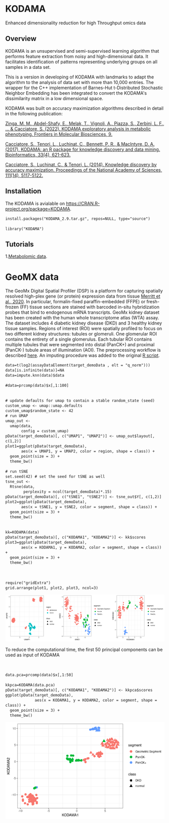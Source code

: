 # KODAMA
Enhanced dimensionality reduction for high Throughput omics data

## Overview 

KODAMA is an unsupervised and semi-supervised learning algorithm that performs feature extraction from noisy and high-dimensional data. It facilitates identification of patterns representing underlying groups on all samples in a data set. 

This is a version in developing of KODAMA with landmarks to adapt the algorithm to the analysis of data set with more than 10,000 entries. The wrapper for the C++ implementation of Barnes-Hut t-Distributed Stochastic Neighbor Embedding has been integrated to convert the KODAMA's dissimilarity matrix in a low dimensional space. 

KODAMA was built on accuracy maximization algorithms described in detail in the following publication:

[Zinga, M. M., Abdel-Shafy, E., Melak, T., Vignoli, A., Piazza, S., Zerbini, L. F., ... & Cacciatore, S. (2022). KODAMA exploratory analysis in metabolic phenotyping. Frontiers in Molecular Biosciences, 9.](https://www.ncbi.nlm.nih.gov/pmc/articles/PMC9887019/)

[Cacciatore, S., Tenori, L., Luchinat, C., Bennett, P. R., & MacIntyre, D. A. (2017). KODAMA: an R package for knowledge discovery and data mining. Bioinformatics, 33(4), 621-623.](https://academic.oup.com/bioinformatics/article/33/4/621/2667156?login=false)

[Cacciatore, S., Luchinat, C., & Tenori, L. (2014). Knowledge discovery by accuracy maximization. Proceedings of the National Academy of Sciences, 111(14), 5117-5122.](https://www.pnas.org/doi/abs/10.1073/pnas.1220873111)


 

## Installation

The KODAMA is avialable on https://CRAN.R-project.org/package=KODAMA.

```
install.packages("KODAMA_2.9.tar.gz", repos=NULL, type="source")

library("KODAMA")

```


## Tutorials 
1.[Metabolomic data](https://github.com/ebtesam-rashid/KODAMA.Caccio/blob/main/Metabolomic%20data).

# GeoMX data
The GeoMx Digital Spatial Profiler (DSP) is a platform for capturing spatially resolved high-plex gene (or protein) expression data from tissue [Merritt et al., 2020](https://pubmed.ncbi.nlm.nih.gov/32393914/). In particular, formalin-fixed paraffin-embedded (FFPE) or fresh-frozen (FF) tissue sections are stained with barcoded in-situ hybridization probes that bind to endogenous mRNA transcripts. 
GeoMx kidney dataset has been created with the human whole transcriptome atlas (WTA) assay. The dataset includes 4 diabetic kidney disease (DKD) and 3 healthy kidney tissue samples. Regions of interest (ROI) were spatially profiled to focus on two different kidney structures: tubules or glomeruli. One glomerular ROI contains the entirety of a single glomerulus. Each tubular ROI contains multiple tubules that were segmented into distal (PanCK+) and proximal (PanCK-) tubule areas of illumination (AOI). The preprocessing workflow is described [here](https://www.bioconductor.org/packages/release/workflows/vignettes/GeoMxWorkflows/inst/doc/GeomxTools_RNA-NGS_Analysis.html).
An imputing procedure was added to the original [R script](https://www.bioconductor.org/packages/release/workflows/vignettes/GeoMxWorkflows/inst/doc/GeomxTools_RNA-NGS_Analysis.R).


```
data=t(log2(assayDataElement(target_demoData , elt = "q_norm")))
data[is.infinite(data)]=NA
data=impute.knn(data)$data

#data=prcomp(data)$x[,1:100]


# update defaults for umap to contain a stable random_state (seed)
custom_umap <- umap::umap.defaults
custom_umap$random_state <- 42
# run UMAP
umap_out <-
  umap(data,  
       config = custom_umap)
pData(target_demoData)[, c("UMAP1", "UMAP2")] <- umap_out$layout[, c(1,2)]
plot1=ggplot(pData(target_demoData),
       aes(x = UMAP1, y = UMAP2, color = region, shape = class)) +
  geom_point(size = 3) +
  theme_bw()

# run tSNE
set.seed(42) # set the seed for tSNE as well
tsne_out <-
  Rtsne(data,
        perplexity = ncol(target_demoData)*.15)
pData(target_demoData)[, c("tSNE1", "tSNE2")] <- tsne_out$Y[, c(1,2)]
plot2=ggplot(pData(target_demoData),
       aes(x = tSNE1, y = tSNE2, color = segment, shape = class)) +
  geom_point(size = 3) +
  theme_bw()


kk=KODAMA(data)
pData(target_demoData)[, c("KODAMA1", "KODAMA2")] <- kk$scores
plot3=ggplot(pData(target_demoData),
       aes(x = KODAMA1, y = KODAMA2, color = segment, shape = class)) +
  geom_point(size = 3) +
  theme_bw()



require("gridExtra")
grid.arrange(plot1, plot2, plot3, ncol=3)
```

![This is an image](https://github.com/tkcaccia/Documents/blob/main/GeoMX.png)

To reduce the computational time, the first 50 principal components can be used as input of KODAMA

```


data.pca=prcomp(data)$x[,1:50]

kkpca=KODAMA(data.pca)
pData(target_demoData)[, c("KODAMA1", "KODAMA2")] <- kkpca$scores
ggplot(pData(target_demoData),
             aes(x = KODAMA1, y = KODAMA2, color = segment, shape = class)) +
  geom_point(size = 3) +
  theme_bw()
```
![This is an image](https://github.com/tkcaccia/Documents/blob/main/GeoMX2.png)




